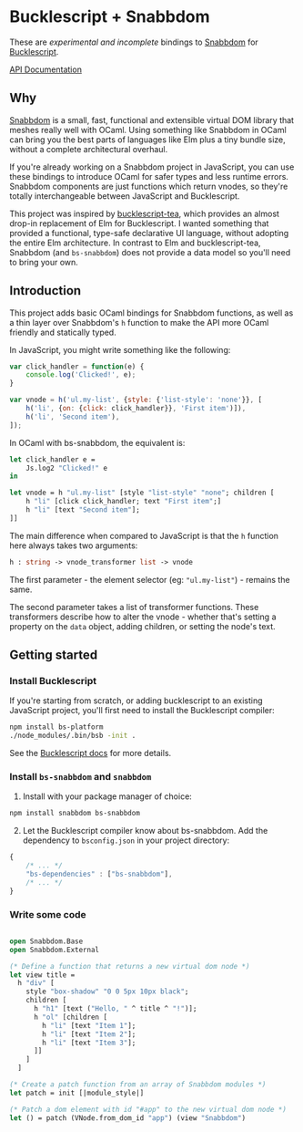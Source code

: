 Bucklescript + Snabbdom
=======================

These are *experimental and incomplete* bindings to [Snabbdom](https://github.com/snabbdom/snabbdom) for [Bucklescript](http://bucklescript.github.io/bucklescript/).

[API Documentation](https://jordwest.github.io/bs-snabbdom/)

## Why

[Snabbdom](https://github.com/snabbdom/snabbdom) is a small, fast, functional and extensible virtual DOM library that meshes really well with OCaml. Using something like Snabbdom in OCaml can bring you the best parts of languages like Elm plus a tiny bundle size, without a complete architectural overhaul.

If you're already working on a Snabbdom project in JavaScript, you can use these bindings to introduce OCaml for safer types and less runtime errors. Snabbdom components are just functions which return vnodes, so they're totally interchangeable between JavaScript and Bucklescript.

This project was inspired by [bucklescript-tea](https://github.com/OvermindDL1/bucklescript-tea), which provides an almost drop-in replacement of Elm for Bucklescript. I wanted something that provided a functional, type-safe declarative UI language, without adopting the entire Elm architecture. In contrast to Elm and bucklescript-tea, Snabbdom (and `bs-snabbdom`) does not provide a data model so you'll need to bring your own.

## Introduction

This project adds basic OCaml bindings for Snabbdom functions, as well as a thin layer over Snabbdom's `h` function to make the API more OCaml friendly and statically typed.

In JavaScript, you might write something like the following:

```js
var click_handler = function(e) {
    console.log('Clicked!', e);
}

var vnode = h('ul.my-list', {style: {'list-style': 'none'}}, [
    h('li', {on: {click: click_handler}}, 'First item')]),
    h('li', 'Second item'),
]);
```

In OCaml with bs-snabbdom, the equivalent is:

```ocaml
let click_handler e =
    Js.log2 "Clicked!" e
in

let vnode = h "ul.my-list" [style "list-style" "none"; children [
    h "li" [click click_handler; text "First item";]
    h "li" [text "Second item"];
]]
```

The main difference when compared to JavaScript is that the `h` function here always takes two arguments:

```ocaml
h : string -> vnode_transformer list -> vnode
```

The first parameter - the element selector (eg: `"ul.my-list"`) - remains the same.

The second parameter takes a list of transformer functions. These transformers describe how to alter the vnode - whether that's setting a property on the `data` object, adding children, or setting the node's text.

## Getting started

### Install Bucklescript

If you're starting from scratch, or adding bucklescript to an existing JavaScript project, you'll first need to install the Bucklescript compiler:

```sh
npm install bs-platform
./node_modules/.bin/bsb -init .
```

See the [Bucklescript docs](http://bucklescript.github.io/bucklescript/) for more details.

### Install `bs-snabbdom` and `snabbdom`

1. Install with your package manager of choice:
```sh
npm install snabbdom bs-snabbdom
```
2. Let the Bucklescript compiler know about bs-snabbdom. Add the dependency to `bsconfig.json` in your project directory:

```js
{
    /* ... */
    "bs-dependencies" : ["bs-snabbdom"],
    /* ... */
}
```

### Write some code

```ocaml

open Snabbdom.Base
open Snabbdom.External

(* Define a function that returns a new virtual dom node *)
let view title =
  h "div" [
    style "box-shadow" "0 0 5px 10px black";
    children [
      h "h1" [text ("Hello, " ^ title ^ "!")];
      h "ol" [children [
        h "li" [text "Item 1"];
        h "li" [text "Item 2"];
        h "li" [text "Item 3"];
      ]]
    ]
  ]

(* Create a patch function from an array of Snabbdom modules *)
let patch = init [|module_style|]

(* Patch a dom element with id "#app" to the new virtual dom node *)
let () = patch (VNode.from_dom_id "app") (view "Snabbdom")
```

